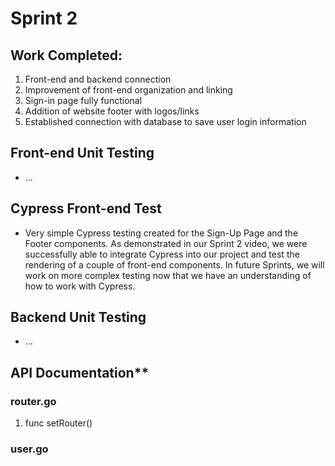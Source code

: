 # Sprint 2

## Work Completed:
1) Front-end and backend connection 
2) Improvement of front-end organization and linking
3) Sign-in page fully functional
4) Addition of website footer with logos/links
5) Established connection with database to save user login information

## Front-end Unit Testing
* ...

## Cypress Front-end Test
* Very simple Cypress testing created for the Sign-Up Page and the Footer components. As demonstrated in our Sprint 2 video, we were successfully able to integrate Cypress into our project and test the rendering of a couple of front-end components. In future Sprints, we will work on more complex testing now that we have an understanding of how to work with Cypress.

## Backend Unit Testing
* ...

## API Documentation** 
### router.go
1. func setRouter()
### user.go
